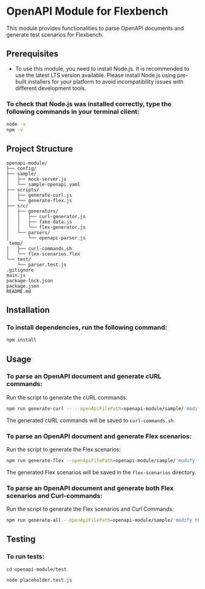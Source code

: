 
# OpenAPI Module for Flexbench

This module provides functionalities to parse OpenAPI documents and generate test scenarios for Flexbench.

## Prerequisites

- To use this module, you need to install Node.js. It is recommended to use the latest LTS version available.
  Please install Node.js using pre-built installers for your platform to avoid incompatibility issues with different development tools.

### To check that Node.js was installed correctly, type the following commands in your terminal client:

```sh
node -v
npm -v
```

## Project Structure

```
openapi-module/
├── config/
├── sample/
│   ├── mock-server.js
│   └── sample-openapi.yaml
├── scripts/
│   ├── generate-curl.js
│   └── generate-flex.js
├── src/
│   ├── generators/
│   │   ├── curl-generator.js
│   │   ├── fake-data.js
│   │   └── flex-generator.js
│   └── parsers/
│       └── openapi-parser.js
 temp/
│   ├── curl-commands.sh
│   └── flex-scenarios.flex
└── test/
    └── parser.test.js
.gitignore
main.js
package-lock.json
package.json
README.md
```

## Installation

### To install dependencies, run the following command:

```sh
npm install
```

## Usage

### To parse an OpenAPI document and generate cURL commands:

Run the script to generate the cURL commands:

```sh
npm run generate-curl -- --openApiFilePath=openapi-module/sample/'modify this to your OpenAPI file'.yaml --outputFilePath=openapi-module/temp/curl-commands.sh
```

The generated cURL commands will be saved to `curl-commands.sh`.

### To parse an OpenAPI document and generate Flex scenarios:

Run the script to generate the Flex scenarios:

```sh
npm run generate-flex --openApiFilePath=openapi-module/sample/'modify this to your OpenAPI file'.yaml --outputFilePath=openapi-module/temp/flex-scenarios.json
```


The generated Flex scenarios will be saved in the `flex-scenarios` directory.

### To parse an OpenAPI document and generate both Flex scenarios and Curl-commands:

Run the script to generate the Flex scenarios and Curl Commands:

```sh
npm run generate-all --openApiFilePath=openapi-module/sample/'modify this to your OpenAPI file'.yaml
```

## Testing

### To run tests:

```
cd openapi-module/test
```

```
node placeholder.test.js
```